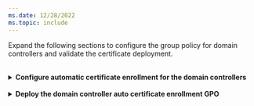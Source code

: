 ```yaml
---
ms.date: 12/28/2022
ms.topic: include
---
```


Expand the following sections to configure the group policy for domain controllers and validate the certificate deployment.

<br>
<details>
<summary><b>Configure automatic certificate enrollment for the domain controllers</b></summary>

Domain controllers automatically request a certificate from the *Domain controller certificate* template. However, domain controllers are unaware of newer certificate templates or superseded configurations on certificate templates. For domain controllers to automatically enroll and renew of certificates, configure a GPO for automatic certificate enrollment, and link it to the *Domain Controllers* OU.

1. Open the **Group Policy Management Console** (gpmc.msc)
1. Expand the domain and select the **Group Policy Object** node in the navigation pane
1. Right-click **Group Policy object** and select **New**
1. Type *Domain Controller Auto Certificate Enrollment* in the name box and select **OK**
1. Right-click the **Domain Controller Auto Certificate Enrollment** Group Policy object and select **Edit**
1. In the navigation pane, expand **Policies** under **Computer Configuration**
1. Expand **Windows Settings > Security Settings > Public Key Policies**
1. In the details pane, right-click **Certificate Services Client - Auto-Enrollment** and select **Properties**
1. Select **Enabled** from the **Configuration Model** list
1. Select the **Renew expired certificates, update pending certificates, and remove revoked certificates** check box
1. Select the **Update certificates that use certificate templates** check box
1. Select **OK**
1. Close the **Group Policy Management Editor**

</details>

<br>
<details>
<summary><b>Deploy the domain controller auto certificate enrollment GPO</b></summary>

Sign in to domain controller or management workstations with *Domain Administrator* equivalent credentials.

1. Start the **Group Policy Management Console** (gpmc.msc)
1. In the navigation pane, expand the domain and expand the node with the Active Directory domain name. Right-click the **Domain Controllers** organizational unit and select **Link an existing GPO…**
1. In the **Select GPO** dialog box, select *Domain Controller Auto Certificate Enrollment* or the name of the domain controller certificate enrollment Group Policy object you previously created
1. Select **OK**

</details>